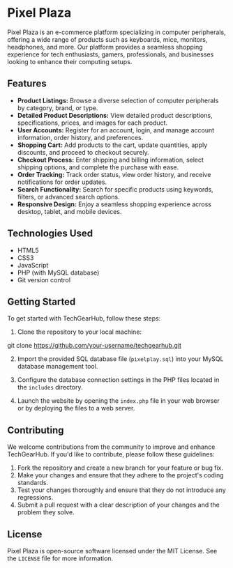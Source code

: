 # Pixel Plaza

Pixel Plaza is an e-commerce platform specializing in computer peripherals, offering a wide range of products such as keyboards, mice, monitors, headphones, and more. Our platform provides a seamless shopping experience for tech enthusiasts, gamers, professionals, and businesses looking to enhance their computing setups.

## Features

- **Product Listings:** Browse a diverse selection of computer peripherals by category, brand, or type.
- **Detailed Product Descriptions:** View detailed product descriptions, specifications, prices, and images for each product.
- **User Accounts:** Register for an account, login, and manage account information, order history, and preferences.
- **Shopping Cart:** Add products to the cart, update quantities, apply discounts, and proceed to checkout securely.
- **Checkout Process:** Enter shipping and billing information, select shipping options, and complete the purchase with ease.
- **Order Tracking:** Track order status, view order history, and receive notifications for order updates.
- **Search Functionality:** Search for specific products using keywords, filters, or advanced search options.
- **Responsive Design:** Enjoy a seamless shopping experience across desktop, tablet, and mobile devices.

## Technologies Used

- HTML5
- CSS3 
- JavaScript 
- PHP (with MySQL database)
- Git version control

## Getting Started

To get started with TechGearHub, follow these steps:

1. Clone the repository to your local machine:

git clone https://github.com/your-username/techgearhub.git

2. Import the provided SQL database file (`pixelplay.sql`) into your MySQL database management tool.

3. Configure the database connection settings in the PHP files located in the `includes` directory.

4. Launch the website by opening the `index.php` file in your web browser or by deploying the files to a web server.

## Contributing

We welcome contributions from the community to improve and enhance TechGearHub. If you'd like to contribute, please follow these guidelines:

1. Fork the repository and create a new branch for your feature or bug fix.
2. Make your changes and ensure that they adhere to the project's coding standards.
3. Test your changes thoroughly and ensure that they do not introduce any regressions.
4. Submit a pull request with a clear description of your changes and the problem they solve.

## License

Pixel Plaza is open-source software licensed under the MIT License. See the `LICENSE` file for more information.
